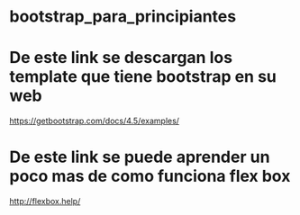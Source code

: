 # bootstrap_para_principiantes

# De este link se descargan los template que tiene bootstrap en su web 
https://getbootstrap.com/docs/4.5/examples/

# De este link se puede aprender un poco mas de como funciona flex box 
http://flexbox.help/